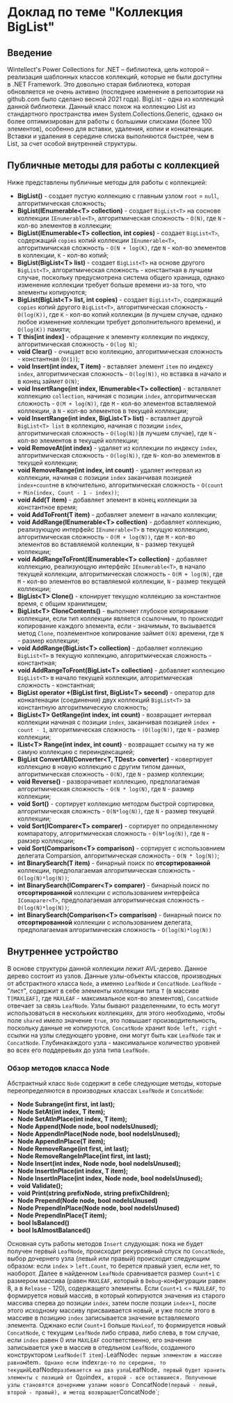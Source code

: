 # Доклад по теме "Коллекция BigList<T>"

## Введение
Wintellect's Power Collections for .NET – библиотека, цель которой – реализация шаблонных классов коллекций, которые не были доступны в .NET Framework. Это довольно старая библиотека, которая обновляется не очень активно (последнее изменение в репозитории на github.com было сделано весной 2021 года). BigList<T> - одна из коллекций данной библиотеки. Данный класс похож на коллекцию List<T> из стандартного пространства имен System.Collections.Generic, однако он более оптимизирован для работы с большими списками (более 100 элементов), особенно для вставки, удаления, копии и конкатенации. Вставки и удаления в середине списка выполняются быстрее, чем в List<T>, за счет особой внутренней структуры.

## Публичные методы для работы с коллекцией
Ниже представлены публичные методы для работы с коллекцией:
- **BigList()** - создает пустую коллекцию с главным узлом `root` = `null`, алгоритмическая сложность;
- **BigList(IEnumerable&lt;T&gt; collection)** - создает `BigList<T>` на соснове коллекции `IEnumerable<T>`, алгоритмическая сложность - `O(N)`, где `N` - кол-во элементов в коллекции;
- **BigList(IEnumerable&lt;T&gt; collection, int copies)** - создает `BigList<T>`, содержащий `copies` копий коллекции `IEnumerable<T>`, алгоритмичиская сложность  - `O(N + log(K)`, где `N` - кол-во элементов в коллекции, `K` - кол-во копий;
- **BigList(BigList&lt;T&gt; list)** - создает `BigList<T>` на основе другого `BigList<T>`, алгоритмическая сложность - константная в лучшем случае, поскольку предусмотрена система общего хранища, однако изменение коллекции требует больше времени из-за того, что элементы копируются;
- **BigList(BigList&lt;T&gt; list, int copies)**  - создает `BigList<T>`, содержащий `copies` копий другого `BigList<T>`, алгоритмическая сложность - `O(log(K))`, где `K` - кол-во копий коллекции (в лучшем случае, однако любое изменение коллекции требует дополнительного времени), и `O(log(K))` памяти;
- **T this[int index]** - обращение к элементу коллекции по индексу, алгоритмическая сложность - `O(log N)`;
- **void Clear()** - очищает всю коллекцию, алгоритмическая сложность - константная (`O(1)`);
- **void Insert(int index, T item)** - вставляет элемент `item` по индексу `index`, алгоритмическая сложность - `O(log(N))`, но вставка в начало и в конец займет `O(N)`;
- **void InsertRange(int index, IEnumerable&lt;T&gt; collection)** - всталвялет коллекцию `collection`, начиная с позиции `index`, алгоритмическая сложность - `O(M + log(N))`, где `M` - кол-во элементов вставляемой коллекции, а `N` - кол-во элементов в текущей коллекции;
- **void InsertRange(int index, BigList&lt;T&gt; list)** - вставляет другой `BigList<T> list` в коллекцию, начиная с позиции `index`, алгоритмическая сложность - `O(log(N))`(в лучшем случае), где `N` - кол-во элементов в текущей коллекции;
- **void RemoveAt(int index)** - удаляет из коллекции по индексу `index`, алгоритмическая сложность - `O(log(N))`, где `N`- кол-во элементов в текущей коллекции;
- **void RemoveRange(int index, int count)** - удаляет интервал из коллекции, начиная с позиции `index` заканчивая позицией `index+count`не в ключительно, алгоритмическая сложность - `O(count + Min(index, Count - 1 - index))`;
- **void Add(T item)** - добавляет элемент в конец коллекции за константное время;
- **void AddToFront(T item)** - добавляет элемент в начало коллекции;
- **void AddRange(IEnumerable&lt;T&gt; collection)** - добавляет коллекцию, реализующую интерфейс `IEnumerable<T>` в текущую коллекцию, алгоритмическая сложность - `O(M + log(N))`, где `M` - кол-во элементов во вставляемой коллекции, `N` - размер текущей коллекции;
- **void AddRangeToFront(IEnumerable&lt;T&gt; collection)** - добавляет коллекцию, реализующую интерфейс `IEnumerable<T>`, в начало текущей коллекции, алгоритмическая сложность - `O(M + log(N)`, где `M` - кол-во элементов во вставляемой коллекции, `N` - размер текущей коллекции;
- **BigList&lt;T&gt; Clone()** - клонирует текущую коллекцию за константное время, с общим хранилищем;
-  **BigList&lt;T&gt; CloneContents()** - выполняет глубокое копирование коллекции, если тип коллекции является ссылочным, то происходит копирование каждого элемента, если - значимым, то вызывается метод `Clone`, поэлементное копирование займет `O(N)` времени, где `N` - размер коллекции;
- **void AddRange(BigList&lt;T&gt; collection)** - добавляет коллекцию `BigList<T>` в текущую коллекцию, алгоритмическая сложность - константная;
- **void AddRangeToFront(BigList&lt;T&gt; collection)** - добавляет коллекцию `BigList<T>` в начало текущей коллекции, алгоритмическая сложность - константная;
- **BigList<T> operator +(BigList<T> first, BigList&lt;T&gt; second)** - оператор для конкатенации (соединения) двух коллекций `BigList<T>` за константную алгоритмическую сложность;
- **BigList&lt;T&gt; GetRange(int index, int count)** - возвращает интервал коллекции начиная с позиции `index`, заканчивая позицией `index + count - 1`, алгоритмическая сложность - `(O(log(N))`, где `N` - размер коллекции;
- **IList&lt;T&gt; Range(int index, int count)** - возвращает ссылку на ту же самую коллекцию с переиндексацией;
- **BigList<TDest> ConvertAll<TDest>(Converter&lt;T, TDest&gt; converter)** - ковертирует коллекцию в новую коллекцию с другим типом данных, алгоритмическая сложность - `O(N)`, где `N` - размер коллекции;
- **void Reverse()** - разворачивает коллекцию, предполагаемая алгоритмическая сложность - `O(N * log(N)`, где `N` - размер коллекции;
- **void Sort()** - сортирует коллекцию методом быстрой сортировки, алгоритмическая сложнсть - `O(N*log(N))`, где `N` - размер текущей коллекции;
- **void Sort(IComparer&lt;T&gt; comparer)** - сортирует по определенному компаратору, алгоритмическая сложность - `O(N*log(N))`, где `N` - рамзер коллекции;
- **void Sort(Comparison&lt;T&gt; comparison)** - сортирует с использовнием делегата Comparsion<T>, алгоритмическая сложность - `O(N * log(N))`;
- **int BinarySearch(T item)** - бинарный поиск по **отсортированной** коллекции, предполагаемая алгоритмическая сложность - `O(log(N)*log(N))`;
- **int BinarySearch(IComparer&lt;T&gt; comparer)** - бинарный поиск по **отсортированной** коллекции с использованием интерфейса `IComaparer<T>`, предполагаемая алгоритмическая сложность - `O(log(N)*log(N))`;
- **int BinarySearch(Comparison&lt;T&gt; comparison)** - бинарный поиск по **отсортированной** коллекции с использованием делегата, предполагаемая алгоритмическая сложность - `O(log(N)*log(N))`

## Внутреннее устройство
В основе структуры данной коллекции лежит AVL-дерево. Данное дерево состоит из узлов. Данные узлы-объекты классов, производных от абстрактного класса `Node`, а именно `LeafNode` и `ConcatNode`. `LeafNode` - "лист", содержит в себе элементы коллекции типа `T` (в массиве `T[MAXLEAF]`, где `MAXLEAF` - максимальное кол-во элементов), `ConcatNode` отвечает за связь `LeafNode`. Узлы бывают разделенными, то есть могут использоваться в нескольких коллекциях, для этого необходимо, чтобы поле `shared` имело значение `true`, это повышает производительность, поскольку данные не копируются. `ConcatNode` хранит `Node left, right` - ссылки на узлы следующего уровне, они могут быть как `LeafNode` так и `ConcatNode`. Глубинакаждого узла - максимальное количество уровней во всех его поддеревьях до узла типа `LeafNode`.
### Обзор методов класса Node
Абстрактный класс `Node` содержит в себе следующие методы, которые переопределяются в производных классах `LeafNode` и `ConcatNode`:
- **Node Subrange(int first, int last);**
- **Node SetAt(int index, T item);**
- **Node SetAtInPlace(int index, T item);**
- **Node Append(Node node, bool nodeIsUnused);**
- **Node AppendInPlace(Node node, bool nodeIsUnused);**
- **Node AppendInPlace(T item);**
- **Node RemoveRange(int first, int last);**
- **Node RemoveRangeInPlace(int first, int last);**
- **Node Insert(int index, Node node, bool nodeIsUnused);**
- **Node InsertInPlace(int index, T item);**
- **Node InsertInPlace(int index, Node node, bool nodeIsUnused);**
- **void Validate();**
- **void Print(string prefixNode, string prefixChildren);**
- **Node Prepend(Node node, bool nodeIsUnused)**
- **Node PrependInPlace(Node node, bool nodeIsUnused)**
- **Node PrependInPlace(T item);**
- **bool IsBalanced()**
- **bool IsAlmostBalanced()**

Основная суть работы методов `Insert` слудующая: пока не будет получен первый `LeafNode`, происходит рекурсивный спуск по `ConcatNode`, выбор дочернего узла (левый или правый) происходит следующим образом: если  `index` > `left.Count`, то берется правый узел, если нет, то наоборот. Далее в найденном `LeafNode` сравнивается размер `Count+1` с размером массива (равен `MAXLEAF`, который в `Debug`-конфигурации равен 8, а в `Release` - 120), содержащего элементы. Если `Count+1` <= `MAXLEAF`, то формируется новый массив, в который копируются значения из старого массива сперва до позиции `index`, затем после позции `index+1`, после этого исходному массиву присваивается новый, и уже после этого в массиве в позицию `index` записывается значение вставляемого элемента. Оджнако если `Count+1` больше `MaxLeaf`, то формируется новый `ConcatNode`, с текущим `LeafNode` либо справа, либо слева, в том случае, если `index` равен 0 или `MAXLEAF` соответственно, его значение записывается уже в массив в отедльном `LeafNode`, созданного конструктором `LeafNode(T item`)` - `LeafNode` с первым элементом в массиве равном `item`. Однако если `index` где-то по середине, то текущий `LeafNode` разбивается на два узла `LeafNode`, первый будет хранить элементы с позиций от `0` до `index`, второй - все оставшиеся. Полученные узлы становятся дочерними узлами нового `ConcatNode` (первый - левый, второй - правый), и метод возвращает `ConcatNode`;



